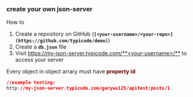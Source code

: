 ### create your own json-server

How to

1. Create a repository on GitHub (**`[<your-username>/<your-repo>](https://github.com/typicode/demo)`**)
2. Create a **`db.json`** file
3. Visit [https://my-json-server.typicode.com/**<your-username>/<your-repo>**](https://my-json-server.typicode.com/typicode/demo) to access your server

Every object in object arrary must have <font color="#660000">**property id**</font>

```css
//example testing:
http://my-json-server.typicode.com/garywu125/apitest/posts/1
```
